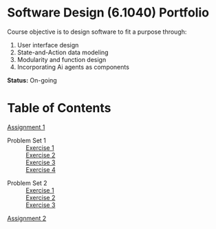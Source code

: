 # Software Design (6.1040) Portfolio

Course objective is to design software to fit a purpose through:
1. User interface design
2. State-and-Action data modeling
3. Modularity and function design
4. Incorporating Ai agents as components

**Status:** On-going


# Table of Contents
[Assignment 1](assignments/assignment1.md)

Problem Set 1\
    &nbsp;&nbsp;&nbsp;&nbsp;&nbsp;&nbsp;&nbsp;&nbsp;&nbsp;&nbsp; [Exercise 1](assignments/Exercise1_PS1.md)\
    &nbsp;&nbsp;&nbsp;&nbsp;&nbsp;&nbsp;&nbsp;&nbsp;&nbsp;&nbsp; [Exercise 2](assignments/Exercise2_PS1.md)\
    &nbsp;&nbsp;&nbsp;&nbsp;&nbsp;&nbsp;&nbsp;&nbsp;&nbsp;&nbsp; [Exercise 3](assignments/Exercise3_PS1.md)\
    &nbsp;&nbsp;&nbsp;&nbsp;&nbsp;&nbsp;&nbsp;&nbsp;&nbsp;&nbsp; [Exercise 4](assignments/Exercise4_PS1.md)

Problem Set 2\
    &nbsp;&nbsp;&nbsp;&nbsp;&nbsp;&nbsp;&nbsp;&nbsp;&nbsp;&nbsp; [Exercise 1](assignments/ConceptQuestions_PS2.md)\
    &nbsp;&nbsp;&nbsp;&nbsp;&nbsp;&nbsp;&nbsp;&nbsp;&nbsp;&nbsp; [Exercise 2](assignments/SynchronizationQuestions_PS2.md)\
    &nbsp;&nbsp;&nbsp;&nbsp;&nbsp;&nbsp;&nbsp;&nbsp;&nbsp;&nbsp; [Exercise 3](assignments/ExtendQuestions_PS2.md)

[Assignment 2](assignments/Assignment2.md)
